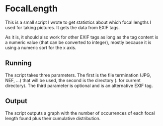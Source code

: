 
# FocalLength

This is a small script I wrote to get statistics about which focal lengths I used for taking pictures. It gets the data from EXIF tags. 

As it is, it should also work for other EXIF tags as long as the tag content is a numeric value (that can be converted to integer), mostly because it is using a numeric sort for the x axis.

## Running

The script takes three parameters. The first is the file termination (JPG, NEF, ...) that will be used, the second is the directory (. for current directory). The third parameter is optional and is an alternative EXIF tag.

## Output

The script outputs a graph with the number of occurrences of each focal length found plus their cumulative distribution.

